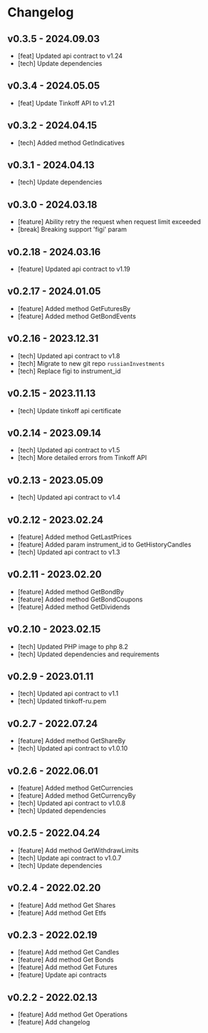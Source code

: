 # Changelog

## v0.3.5 - 2024.09.03
- [feat] Updated api contract to v1.24
- [tech] Update dependencies

## v0.3.4 - 2024.05.05
- [feat] Update Tinkoff API to v1.21

## v0.3.2 - 2024.04.15
- [tech] Added method GetIndicatives

## v0.3.1 - 2024.04.13
- [tech] Update dependencies

## v0.3.0 - 2024.03.18
- [feature] Ability retry the request when request limit exceeded
- [break] Breaking support 'figi' param

## v0.2.18 - 2024.03.16
- [feature] Updated api contract to v1.19

## v0.2.17 - 2024.01.05
- [feature] Added method GetFuturesBy
- [feature] Added method GetBondEvents

## v0.2.16 - 2023.12.31
- [tech] Updated api contract to v1.8
- [tech] Migrate to new git repo `russianInvestments`
- [tech] Replace figi to instrument_id

## v0.2.15 - 2023.11.13
- [tech] Update tinkoff api certificate

## v0.2.14 - 2023.09.14
- [tech] Updated api contract to v1.5
- [tech] More detailed errors from Tinkoff API

## v0.2.13 - 2023.05.09
- [tech] Updated api contract to v1.4

## v0.2.12 - 2023.02.24
- [feature] Added method GetLastPrices
- [feature] Added param instrument_id to GetHistoryCandles
- [tech] Updated api contract to v1.3

## v0.2.11 - 2023.02.20
- [feature] Added method GetBondBy
- [feature] Added method GetBondCoupons
- [feature] Added method GetDividends

## v0.2.10 - 2023.02.15
- [tech] Updated PHP image to php 8.2
- [tech] Updated dependencies and requirements

## v0.2.9 - 2023.01.11
- [tech] Updated api contract to v1.1
- [tech] Updated tinkoff-ru.pem

## v0.2.7 - 2022.07.24
- [feature] Added method GetShareBy
- [tech] Updated api contract to v1.0.10

## v0.2.6 - 2022.06.01
- [feature] Added method GetCurrencies
- [feature] Added method GetCurrencyBy
- [tech] Updated api contract to v1.0.8
- [tech] Updated dependencies

## v0.2.5 - 2022.04.24
- [feature] Add method GetWithdrawLimits
- [tech] Update api contract to v1.0.7
- [tech] Update dependencies

## v0.2.4 - 2022.02.20
- [feature] Add method Get Shares
- [feature] Add method Get Etfs

## v0.2.3 - 2022.02.19
- [feature] Add method Get Candles
- [feature] Add method Get Bonds
- [feature] Add method Get Futures
- [feature] Update api contracts

## v0.2.2 - 2022.02.13
- [feature] Add method Get Operations
- [feature] Add changelog